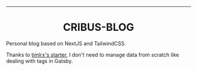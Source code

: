 ---

<h1 align="center">CRIBUS-BLOG</h1>

Personal blog based on NextJS and TailwindCSS.

Thanks to [timlrx's starter](https://github.com/timlrx/tailwind-nextjs-starter-blog), I don't need to manage data from scratch like dealing with tags in Gatsby.
